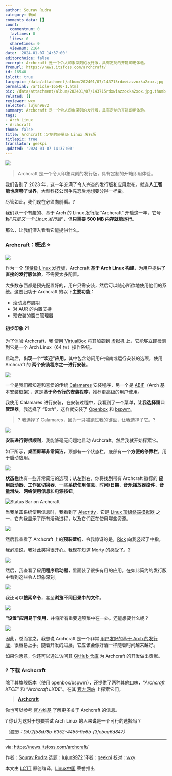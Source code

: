 ```yaml
---
author: Sourav Rudra
category: 新闻
comments_data: []
count:
  commentnum: 0
  favtimes: 0
  likes: 0
  sharetimes: 0
  viewnum: 2164
date: '2024-01-07 14:37:00'
editorchoice: false
excerpt: Archcraft 是一个令人印象深刻的发行版，具有定制的开箱即用体验。
fromurl: https://news.itsfoss.com/archcraft/
id: 16540
islctt: true
largepic: /data/attachment/album/202401/07/143715rdxwiazzoxka2xox.jpg
permalink: /article-16540-1.html
pic: /data/attachment/album/202401/07/143715rdxwiazzoxka2xox.jpg.thumb.jpg
related: []
reviewer: wxy
selector: lujun9972
summary: Archcraft 是一个令人印象深刻的发行版，具有定制的开箱即用体验。
tags:
- Arch Linux
- Archcraft
thumb: false
title: Archcraft：定制的轻量级 Linux 发行版
titlepic: true
translator: geekpi
updated: '2024-01-07 14:37:00'
---
```


![](/data/attachment/album/202401/07/143715rdxwiazzoxka2xox.jpg)



> 
> Archcraft 是一个令人印象深刻的发行版，具有定制的开箱即用体验。
> 
> 
> 


我们告别了 2023 年，这一年充满了令人兴奋的发行版和应用发布。就连**人工智能也席卷了世界**，大型科技公司争先恐后地想要分得一杯羹。


尽管如此，我们现在必须向前看。?


我们以一个有趣的、基于 Arch 的 Linux 发行版 “Archcraft” 开启这一年，它号称“*只是又一个 Linux 发行版*”，但**只需要 500 MB 内存就能运行**。


那么，让我们深入看看它能提供什么。


### Archcraft：概述 ⭐


![](/data/attachment/album/202401/07/143800byd58hdhd8k5ikce.jpg)


作为一个 [轻量级 Linux 发行版](https://itsfoss.com/lightweight-linux-beginners/)，Archcraft **基于 Arch Linux 构建**，为用户提供了**直接的发行版体验**，不需要太多配置。


大多数东西都是预先配置好的，用户只需安装，然后可以随心所欲地使用他们的系统。这要归功于 Archcraft 的以下**主要功能**：


* 滚动发布周期
* 对 AUR 的内置支持
* 预安装的窗口管理器


#### 初步印象 ?‍?


为了体验 Archcraft，我 [使用 VirtualBox](https://itsfoss.com/install-arch-linux-virtualbox/) 将其加载到 [虚拟机](https://itsfoss.com/virtual-machine/) 上，它能够立即检测到它是一个 Arch Linux（64 位）操作系统。


启动后，**出现一个“欢迎”应用**，其中包含访问用户指南或运行安装的选项，使用 Archcraft 的 **两个安装程序之一进行安装**。


![](/data/attachment/album/202401/07/143801xivknw7kxskn7rsk.jpg)


一个是我们都知道和喜爱的传统 [Calamares](https://calamares.io/) 安装程序，另一个是 [ABIF](https://github.com/midfingr/abif)（Arch 基本安装框架），这是**基于命令行的安装程序**，推荐更高级的用户使用。


我使用 Calamares 进行安装，在安装过程中，我看到了一个菜单，**让我选择窗口管理器**。我选择了 “*Both*”，这样就安装了 [Openbox](http://openbox.org/wiki/Main_Page) 和 [bspwm](https://github.com/baskerville/bspwm)。



> 
> ? 我选择了 Calamares，因为一只猫跑过我的键盘，让我选择了它。?
> 
> 
> 


![](/data/attachment/album/202401/07/143801h5pqiaihwzalphh5.jpg)


**安装进行得很顺利**，我能够毫无问题地启动 Archcraft。然后我就开始探索它。


如下所示，**桌面屏幕非常简洁**，顶部有一个状态栏，底部有一个**方便的停靠栏**，用于启动应用。


![](/data/attachment/album/202401/07/143802akhkhtungthk0xz7.png)


**状态栏**也有一些非常简洁的选项；从左到右，你将找到带有 Archcraft 徽标的 **应用启动器**、**工作区切换器**、一些**系统使用信息**、**时间/日期**、**音乐播放器控件**、**音量滑块**、**网络使用信息**和**电源按钮**。


![Status Bar on Archcraft](/data/attachment/album/202401/07/143802tm96mk99dmd66x9d.jpg)


当我单击系统使用信息时，我看到了 [Alacritty](https://github.com/alacritty/alacritty)，它是 [Linux 顶级终端模拟器](https://itsfoss.com/linux-terminal-emulators/) 之一，它向我显示了所有活动进程，以及它们正在使用哪些资源。


![](/data/attachment/album/202401/07/143803zpkw9dlohkl4ljlk.jpg)


然后我查看了 Archcraft 上的**预装壁纸**，令我惊讶的是，[Rick](https://rickandmorty.fandom.com/wiki/Rick_Sanchez) 向我竖起了中指。


我必须说，我对此笑得很开心。我现在知道 Morty 的感受了。?


![](/data/attachment/album/202401/07/143803bivn1ciiivpgcp1p.jpg)


然后，我查看了**应用程序启动器**，里面装了很多有用的应用。在如此简约的发行版中看到这些令人印象深刻。


![](/data/attachment/album/202401/07/143804qy2fi9ylf18oyu28.jpg)


我还可以**搜索命令**，甚至**浏览不同目录中的文件**。


![](/data/attachment/album/202401/07/143804gtvtve7kydkpc1cz.jpg)


**“设置”应用易于使用**，并将所有重要选项集中在一处。还能想要什么呢？


![](/data/attachment/album/202401/07/143804ijmpgmbm18feezdd.jpg)


因此，总而言之，我想说 Archcraft 是一个非常 [用户友好的基于 Arch 的发行版](https://itsfoss.com/arch-based-linux-distros/)，很容易上手。随着开发的进展，它应该会像好酒一样随着时间越来越好。


如果你愿意，你还可以通过访问其 [GitHub 仓库](https://github.com/archcraft-os/archcraft) 为 Archcraft 的开发做出贡献。


### ? 下载 Archcraft


除了其旗舰版本（使用 openbox/bspwm），还提供了两种其他口味，“*Archcraft XFCE*” 和 “*Archcraft LXDE*”。在其 [官方网站](https://archcraft.io/download.html) 上探索它们。



> 
> **[Archcraft](https://archcraft.io/download.html)**
> 
> 
> 


你也可以参考 [官方维基](https://wiki.archcraft.io/) 了解更多关于 Archcraft 的信息。


? 你认为这对于想要尝试 Arch Linux 的人来说是一个可行的选择吗？


*（题图：DA/2fb8d78b-6352-4455-9e6b-f3fcbae6d847）*




---


via: <https://news.itsfoss.com/archcraft/>


作者：[Sourav Rudra](https://news.itsfoss.com/author/sourav/) 选题：[lujun9972](https://github.com/lujun9972) 译者：[geekpi](https://github.com/geekpi) 校对：[wxy](https://github.com/wxy)


本文由 [LCTT](https://github.com/LCTT/TranslateProject) 原创编译，[Linux中国](https://linux.cn/) 荣誉推出